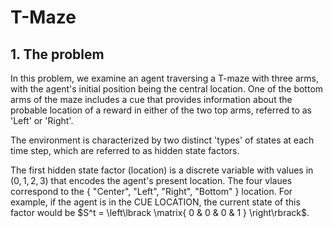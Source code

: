 # T-Maze

## 1. The problem
In this problem, we examine an agent traversing a T-maze with three arms,
with the agent's initial position being the central location.
One of the bottom arms of the maze includes a cue that provides information about the probable location
of a reward in either of the two top arms, referred to as 'Left' or 'Right'.

The environment is characterized by two distinct 'types' of states at each time step,
which are referred to as hidden state factors.

The first hidden state factor (location) is a discrete variable with values in $(0,1,2,3)$ that encodes the agent's present location.
The four vlaues correspond to the { "Center", "Left", "Right", "Bottom" } location.
For example, if the agent is in the CUE LOCATION, the current state of this factor would be $S^t = \left\lbrack \matrix{ 0 & 0 & 0 & 1 } \right\rbrack$.
